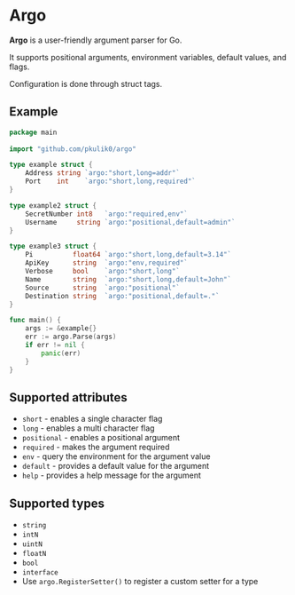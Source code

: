 # Argo 

**Argo** is a user-friendly argument parser for Go.

It supports positional arguments, environment variables, default values, and flags.

Configuration is done through struct tags.


## Example

```go
package main
    
import "github.com/pkulik0/argo"

type example struct {
	Address string `argo:"short,long=addr"`
	Port    int    `argo:"short,long,required"`
}

type example2 struct {
	SecretNumber int8   `argo:"required,env"`
	Username     string `argo:"positional,default=admin"`
}

type example3 struct {
	Pi          float64 `argo:"short,long,default=3.14"`
	ApiKey      string  `argo:"env,required"`
	Verbose     bool    `argo:"short,long"`
	Name        string  `argo:"short,long,default=John"`
	Source      string  `argo:"positional"`
	Destination string  `argo:"positional,default=."`
}

func main() {
	args := &example{}
	err := argo.Parse(args)
	if err != nil {
		panic(err)
	}
}
```

## Supported attributes

- `short` - enables a single character flag 
- `long` - enables a multi character flag
- `positional` - enables a positional argument 
- `required` - makes the argument required
- `env` - query the environment for the argument value
- `default` - provides a default value for the argument
- `help` - provides a help message for the argument

## Supported types

- `string`
- `intN`
- `uintN`
- `floatN`
- `bool`
- `interface`
- Use `argo.RegisterSetter()` to register a custom setter for a type
